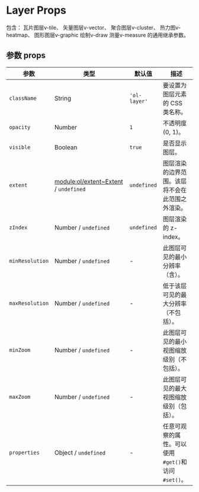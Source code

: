 # Layer Props

包含：
瓦片图层v-tile、
矢量图层v-vector、
聚合图层v-cluster、
热力图v-heatmap、
图形图层v-graphic
绘制v-draw
测量v-measure
的通用继承参数。

## 参数 props

| 参数              | 类型                                                                                                               | 默认值          | 描述                                |
|-----------------|------------------------------------------------------------------------------------------------------------------|--------------|-----------------------------------|
| `className`     | String                                                                                                           | `'ol-layer'` | 要设置为图层元素的 CSS 类名称。                |
| `opacity`       | Number                                                                                                           | `1`          | 不透明度 (0, 1)。                      |
| `visible`       | Boolean                                                                                                          | `true`       | 是否显示图层。                           |
| `extent`        | [ module:ol/extent~Extent](https://openlayers.org/en/latest/apidoc/module-ol_extent.html#~Extent)  / `undefined` | `undefined`  | 图层渲染的边界范围。该层将不会在此范围之外渲染。          |
| `zIndex`        | Number / `undefined`                                                                                             | `undefined`  | 图层渲染的 z-index。                    |
| `minResolution` | Number / `undefined`                                                                                             | -            | 此图层可见的最小分辨率（含）。                   |
| `maxResolution` | Number / `undefined`                                                                                             | -            | 低于该层可见的最大分辨率（不包括）。                |
| `minZoom`       | Number / `undefined`                                                                                             | -            | 此图层可见的最小视图缩放级别（不包括）。              |
| `maxZoom`       | Number / `undefined`                                                                                             | -            | 此图层可见的最大视图缩放级别（包括）。               |
| `properties`    | Object /  `undefined`                                                                                            | -            | 任意可观察的属性。可以使用`#get()`和访问`#set()`。 |

